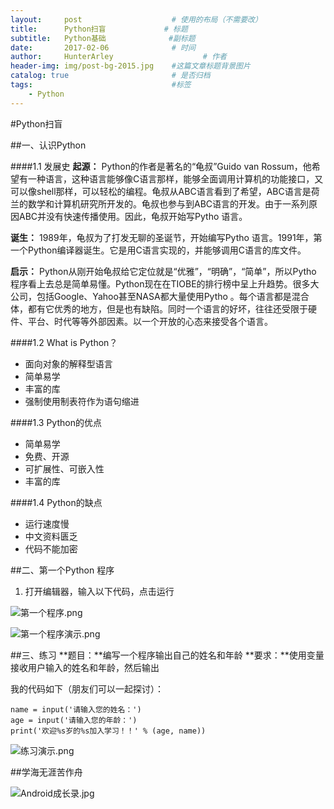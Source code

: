 ```yaml
---
layout:     post                    # 使用的布局（不需要改）
title:      Python扫盲             # 标题 
subtitle:   Python基础              #副标题
date:       2017-02-06              # 时间
author:     HunterArley                    # 作者
header-img: img/post-bg-2015.jpg    #这篇文章标题背景图片
catalog: true                       # 是否归档
tags:                               #标签
    - Python
---
```


#Python扫盲

##一、认识Python

####1.1 发展史
**起源：**
Python的作者是著名的“龟叔”Guido van Rossum，他希望有一种语言，这种语言能够像C语言那样，能够全面调用计算机的功能接口，又可以像shell那样，可以轻松的编程。龟叔从ABC语言看到了希望，ABC语言是荷兰的数学和计算机研究所开发的。龟叔也参与到ABC语言的开发。由于一系列原因ABC并没有快速传播使用。因此，龟叔开始写Pytho 语言。

**诞生：**
1989年，龟叔为了打发无聊的圣诞节，开始编写Pytho 语言。1991年，第一个Python编译器诞生。它是用C语言实现的，并能够调用C语言的库文件。

**启示：**
Python从刚开始龟叔给它定位就是“优雅”，“明确”，“简单”，所以Pytho 程序看上去总是简单易懂。Python现在在TIOBE的排行榜中呈上升趋势。很多大公司，包括Google、Yahoo甚至NASA都大量使用Pytho 。每个语言都是混合体，都有它优秀的地方，但是也有缺陷。同时一个语言的好坏，往往还受限于硬件、平台、时代等等外部因素。以一个开放的心态来接受各个语言。

####1.2 What is Python？
- 面向对象的解释型语言
- 简单易学
- 丰富的库
- 强制使用制表符作为语句缩进

####1.3 Python的优点
- 简单易学
- 免费、开源
- 可扩展性、可嵌入性
- 丰富的库

####1.4 Python的缺点
- 运行速度慢
- 中文资料匮乏
- 代码不能加密

##二、第一个Python 程序
1. 打开编辑器，输入以下代码，点击运行

![第一个程序.png](https://upload-images.jianshu.io/upload_images/4625756-d2f80cf3221c1f6f.png?imageMogr2/auto-orient/strip%7CimageView2/2/w/1240)

![第一个程序演示.png](https://upload-images.jianshu.io/upload_images/4625756-fc7dbf353a0e10d9.png?imageMogr2/auto-orient/strip%7CimageView2/2/w/1240)

##三、练习
**题目：**编写一个程序输出自己的姓名和年龄
**要求：**使用变量接收用户输入的姓名和年龄，然后输出

我的代码如下（朋友们可以一起探讨）：

```
name = input('请输入您的姓名：')
age = input('请输入您的年龄：')
print('欢迎%s岁的%s加入学习！！' % (age, name))
```

![练习演示.png](https://upload-images.jianshu.io/upload_images/4625756-f31cf3c02288b029.png?imageMogr2/auto-orient/strip%7CimageView2/2/w/1240)

##学海无涯苦作舟

![Android成长录.jpg](https://upload-images.jianshu.io/upload_images/4625756-1ae3ecd27cd4ab36.jpg?imageMogr2/auto-orient/strip%7CimageView2/2/w/1240)


